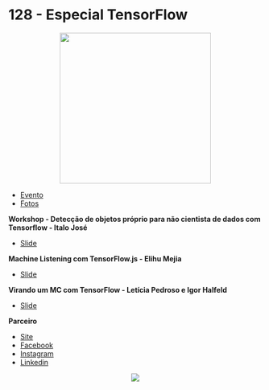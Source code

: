 
# 128 - Especial TensorFlow

<p align="center">
  <img width="300" height="300" src="https://raw.githubusercontent.com/nerdzao/events/master/NerdZao.png">
</p>

 - [Evento](https://www.meetup.com/Nerdzao/events/263146517/)
 - [Fotos](https://drive.google.com/drive/u/0/folders/19BAgqc47LbimrRxpkRYeLl_W2X8O4tEl)

**Workshop - Detecção de objetos próprio para não cientista de dados com Tensorflow - Italo José**

 - [Slide](#)
 
**Machine Listening com TensorFlow.js - Elihu Mejia**

 - [Slide](#)
 
 **Virando um MC com TensorFlow - Letícia Pedroso e Igor Halfeld**

 - [Slide](#)

**Parceiro**

 - [Site](https://policeneto.com.br/v1/)
 - [Facebook](https://www.facebook.com/josepoliceneto/)
 - [Instagram](https://www.instagram.com/policeneto/)
 - [Linkedin](https://www.linkedin.com/in/jos%C3%A9-police-neto-6a875545/)

<p align="center">
  <img src="https://policeneto.com.br/v1/wp-content/uploads/2019/01/logo-policeneto.png">
</p>
